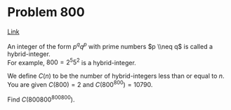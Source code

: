 # Problem 800

[Link](https://projecteuler.net/problem=800)

An integer of the form $p^q q^p$ with prime numbers $p \\neq q$ is called a hybrid-integer.  
For example, $800 = 2^5 5^2$ is a hybrid-integer. 

We define $C(n)$ to be the number of hybrid-integers less than or equal to $n$.  
You are given $C(800) = 2$ and $C(800^{800}) = 10790$. 

Find $C(800800^{800800})$.
